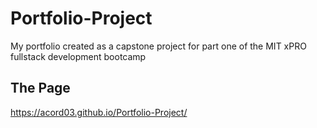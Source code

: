 # Portfolio-Project
My portfolio created as a capstone project for part one of the MIT xPRO fullstack development bootcamp

## The Page
https://acord03.github.io/Portfolio-Project/
